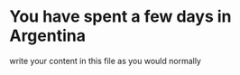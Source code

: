 <h1>You have spent a few days in Argentina</h1>
<p>write your content in this file as you would normally</p>
